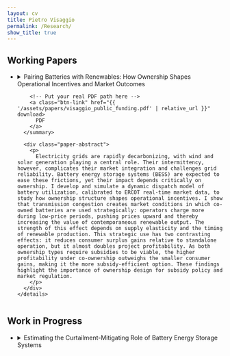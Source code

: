 ```yaml
---
layout: cv
title: Pietro Visaggio
permalink: /Research/
show_title: true
---
```


<div class="research">

  <h2 class="section-title wp">Working Papers</h2>

<ul class="paper-list">
  <li>
    <details class="paper">
      <summary>
        <span class="paper-title">
          Pairing Batteries with Renewables: How Ownership Shapes Operational Incentives and Market Outcomes
        </span>

        <!-- Put your real PDF path here -->
        <a class="btn-link" href="{{ '/assets/papers/visaggio_public_funding.pdf' | relative_url }}" download>
          PDF
        </a>
      </summary>

<!--
      <div class="paper-meta">
        with <a href="#">Carlos Bianchi</a><br>
        <em>Economics of Innovation and New Technology</em>, 29(5), 2020
        &nbsp;·&nbsp;
        <a href="https://doi.org/10.xxx/xxxxx" target="_blank" rel="noopener">Full text</a>
      </div>
-->

      <div class="paper-abstract">
        <p>
          Electricity grids are rapidly decarbonizing, with wind and solar generation playing a central role. Their intermittency, however, complicates their market integration and challenges grid reliability. Battery energy storage systems (BESS) are expected to ease these frictions, yet their impact depends critically on ownership. I develop and simulate a dynamic dispatch model of battery utilization, calibrated to ERCOT real-time market data, to study how ownership structure shapes operational incentives. I show that transmission congestion creates market conditions in which co-owned batteries are used strategically: operators charge more during low-price periods, pushing prices upward and thereby increasing the value of contemporaneous renewable output. The strength of this effect depends on supply elasticity and the timing of renewable production. This strategic use has two contrasting effects: it reduces consumer surplus gains relative to standalone operation, but it almost doubles project profitability. As both ownership types require subsidies to be viable, the higher profitability under co-ownership outweighs the smaller consumer gains, making it the more subsidy-efficient option. These findings highlight the importance of ownership design for subsidy policy and market regulation.
        </p>
      </div>
    </details>
  </li>

  <!-- add more items the same way -->
</ul>


  <h2 class="section-title wip">Work in Progress</h2>



<ul class="paper-list">
  <li>
    <details class="paper">
      <summary>
        <span class="paper-title">
        Estimating the Curtailment-Mitigating Role of Battery Energy Storage Systems</span>
      </summary>
      <div class="paper-abstract">
        <p>
           
        </p>
      </div>
    </details>
  </li>

</ul>


</div>
